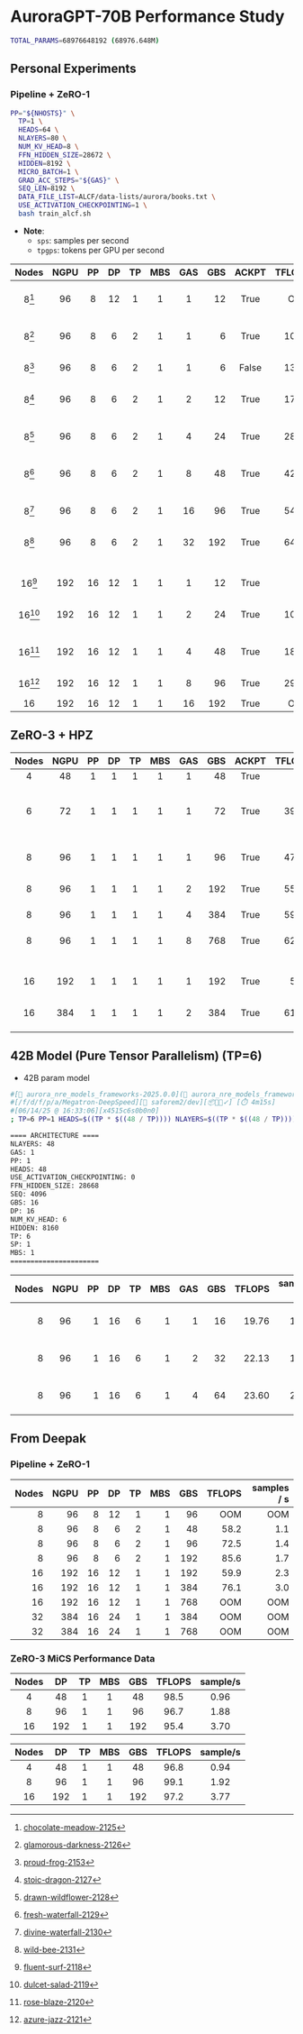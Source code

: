 # AuroraGPT-70B Performance Study

```bash
TOTAL_PARAMS=68976648192 (68976.648M)
```

## Personal Experiments

### Pipeline + ZeRO-1

```bash
PP="${NHOSTS}" \
  TP=1 \
  HEADS=64 \
  NLAYERS=80 \
  NUM_KV_HEAD=8 \
  FFN_HIDDEN_SIZE=28672 \
  HIDDEN=8192 \
  MICRO_BATCH=1 \
  GRAD_ACC_STEPS="${GAS}" \
  SEQ_LEN=8192 \
  DATA_FILE_LIST=ALCF/data-lists/aurora/books.txt \
  USE_ACTIVATION_CHECKPOINTING=1 \
  bash train_alcf.sh
```

- **Note**:
  - `sps`: samples per second
  - `tpgps`: tokens per GPU per second


|   Nodes   | NGPU | PP  | DP  | TP  | MBS | GAS | GBS | ACKPT | TFLOPS | `sps` | `tpgps` | wandb                                                                          |
| :-------: | :--: | :-: | :-: | :-: | :-: | :-: | --: | :---: | -----: | ----: | ------: | :----------------------------------------------------------------------------- |
| 8[^2125]  |  96  |  8  | 12  |  1  |  1  |  1  |  12 | True  |    OOM |   OOM |     OOM | [chocolate-meadow-2125](https://wandb.ai/aurora_gpt/AuroraGPT/runs/uhfkwmp2)   |
| 8[^2126]  |  96  |  8  |  6  |  2  |  1  |  1  |   6 | True  |  10.26 | 0.541 |  23.084 | [glamorous-darkness-2126](https://wandb.ai/aurora_gpt/AuroraGPT/runs/tdehvqey) |
| 8[^2153]  |  96  |  8  |  6  |  2  |  1  |  1  |   6 | False |  13.16 | 0.694 |  29.608 | [proud-frog-2153](https://wandb.ai/aurora_gpt/AuroraGPT/runs/ho1lwmer)         |
| 8[^2127]  |  96  |  8  |  6  |  2  |  1  |  2  |  12 | True  |  17.75 | 0.936 |  39.927 | [stoic-dragon-2127](https://wandb.ai/aurora_gpt/AuroraGPT/runs/2vay044x)       |
| 8[^2128]  |  96  |  8  |  6  |  2  |  1  |  4  |  24 | True  |  28.93 | 1.525 |  65.081 | [drawn-wildflower-2128](https://wandb.ai/aurora_gpt/AuroraGPT/runs/qjaqpbxg)   |
| 8[^2129]  |  96  |  8  |  6  |  2  |  1  |  8  |  48 | True  |  42.27 | 2.229 |  95.103 | [fresh-waterfall-2129](https://wandb.ai/aurora_gpt/AuroraGPT/runs/8m38fq95)    |
| 8[^2130]  |  96  |  8  |  6  |  2  |  1  | 16  |  96 | True  |  54.66 | 2.882 | 122.974 | [divine-waterfall-2130](https://wandb.ai/aurora_gpt/AuroraGPT/runs/on3m4isp)   |
| 8[^2131]  |  96  |  8  |  6  |  2  |  1  | 32  | 192 | True  |  64.02 | 3.376 | 144.037 | [wild-bee-2131](https://wandb.ai/aurora_gpt/AuroraGPT/runs/hitrbi6d)           |
|  &nbsp;   |      |     |     |     |     |     |     |       |        |       |         |                                                                                |
| 16[^2118] | 192  | 16  | 12  |  1  |  1  |  1  |  12 | True  |    5.6 | 0.594 |  12.695 | [fluent-surf-2118](https://wandb.ai/aurora_gpt/AuroraGPT/runs/0y250j0i)        |
| 16[^2119] | 192  | 16  | 12  |  1  |  1  |  2  |  24 | True  |  10.25 | 1.081 |  23.064 | [dulcet-salad-2119](https://wandb.ai/aurora_gpt/AuroraGPT/runs/5f1rdn9p)       |
| 16[^2120] | 192  | 16  | 12  |  1  |  1  |  4  |  48 | True  |  18.10 | 1.908 |  40.713 | [rose-blaze-2120](https://wandb.ai/aurora_gpt/AuroraGPT/runs/9obt1iqi)         |
| 16[^2121] | 192  | 16  | 12  |  1  |  1  |  8  |  96 | True  |  29.49 | 3.110 |  66.342 | [azure-jazz-2121](https://wandb.ai/aurora_gpt/AuroraGPT/runs/oaft4n5p)         |
|    16     | 192  | 16  | 12  |  1  |  1  | 16  | 192 | True  |    OOM |   OOM |     OOM | OOM                                                                            |


[^2125]: [chocolate-meadow-2125](https://wandb.ai/aurora_gpt/AuroraGPT/runs/uhfkwmp2)
[^2126]: [glamorous-darkness-2126](https://wandb.ai/aurora_gpt/AuroraGPT/runs/tdehvqey)
[^2153]: [proud-frog-2153](https://wandb.ai/aurora_gpt/AuroraGPT/runs/ho1lwmer)
[^2127]: [stoic-dragon-2127](https://wandb.ai/aurora_gpt/AuroraGPT/runs/2vay044x)
[^2128]: [drawn-wildflower-2128](https://wandb.ai/aurora_gpt/AuroraGPT/runs/qjaqpbxg)
[^2129]: [fresh-waterfall-2129](https://wandb.ai/aurora_gpt/AuroraGPT/runs/8m38fq95)
[^2130]: [divine-waterfall-2130](https://wandb.ai/aurora_gpt/AuroraGPT/runs/on3m4isp)
[^2131]: [wild-bee-2131](https://wandb.ai/aurora_gpt/AuroraGPT/runs/hitrbi6d)
[^2118]: [fluent-surf-2118](https://wandb.ai/aurora_gpt/AuroraGPT/runs/0y250j0i)
[^2119]: [dulcet-salad-2119](https://wandb.ai/aurora_gpt/AuroraGPT/runs/5f1rdn9p)
[^2120]: [rose-blaze-2120](https://wandb.ai/aurora_gpt/AuroraGPT/runs/9obt1iqi)
[^2121]: [azure-jazz-2121](https://wandb.ai/aurora_gpt/AuroraGPT/runs/oaft4n5p)


## ZeRO-3 + HPZ

| Nodes  | NGPU | PP  | DP  | TP  | MBS | GAS | GBS | ACKPT | TFLOPS | `sps` | `tpgps` | wandb                                                                      |
| :----: | :--: | :-: | :-: | :-: | :-: | :-: | --: | :---: | -----: | ----: | ------: | :------------------------------------------------------------------------- |
|   4    |  48  |  1  |  1  |  1  |  1  |  1  |  48 | True  |    ??? |   ??? |     ??? | ???                                                                        |
| &nbsp; |      |     |     |     |     |     |     |       |        |       |         |                                                                            |
|   6    |  72  |  1  |  1  |  1  |  1  |  1  |  72 | True  |  39.05 | 1.544 |  87.849 | [charmed-fire-2203](https://wandb.ai/aurora_gpt/AuroraGPT/runs/actny2dl)   |
| &nbsp; |      |     |     |     |     |     |     |       |        |       |         |                                                                            |
|   8    |  96  |  1  |  1  |  1  |  1  |  1  |  96 | True  |  47.60 | 2.510 | 107.087 | [glamorous-wood-2199](https://wandb.ai/aurora_gpt/AuroraGPT/runs/bgu31497) |
|   8    |  96  |  1  |  1  |  1  |  1  |  2  | 192 | True  |  55.69 | 2.936 | 125.287 | [solar-plant-2200](https://wandb.ai/aurora_gpt/AuroraGPT/runs/gnc48o99)    |
|   8    |  96  |  1  |  1  |  1  |  1  |  4  | 384 | True  |  59.66 | 3.146 | 134.216 | [smooth-eon-2207](https://wandb.ai/aurora_gpt/AuroraGPT/runs/awt6d825)     |
|   8    |  96  |  1  |  1  |  1  |  1  |  8  | 768 | True  |  62.19 | 3.279 | 139.919 | [glamorous-eon-2209](https://wandb.ai/aurora_gpt/AuroraGPT/runs/jmukcjdc)  |
| &nbsp; |      |     |     |     |     |     |     |       |        |       |         |                                                                            |
|   16   | 192  |  1  |  1  |  1  |  1  |  1  | 192 | True  |   57.6 | 6.074 | 129.577 | [gallant-field-2208](https://wandb.ai/aurora_gpt/AuroraGPT/runs/gb94ahi3)  |
|   16   | 384  |  1  |  1  |  1  |  1  |  2  | 384 | True  |  61.86 | 6.523 | 139.161 | [swept-shadow-2210](https://wandb.ai/aurora_gpt/AuroraGPT/runs/riy7y3k1)   |


[^z3h]: Seems to get hung on 4 nodes (waited ~30 min)

## 42B Model (Pure Tensor Parallelism) (TP=6)

- 42B param model

```bash
#[🐍 aurora_nre_models_frameworks-2025.0.0](👻 aurora_nre_models_frameworks-2025.0.0)
#[/f/d/f/p/a/Megatron-DeepSpeed][🌱 saforem2/dev][📦📝🤷✓] [⏱️ 4m15s]
#[06/14/25 @ 16:33:06][x4515c6s0b0n0]
; TP=6 PP=1 HEADS=$((TP * $((48 / TP)))) NLAYERS=$((TP * $((48 / TP)))) NUM_KV_HEAD=$((TP * $((8 / TP)))) FFN_HIDDEN_SIZE=$((TP * $((28672 / TP)))) HIDDEN=$((HEADS * $((8192 / HEADS)))) ZERO_STAGE=2 MICRO_BATCH=1 GRAD_ACC_STEPS=1 DATA_FILE_LIST=ALCF/data-lists/aurora/books.txt bash train_alcf.sh
```

```bash
==== ARCHITECTURE ====
NLAYERS: 48
GAS: 1
PP: 1
HEADS: 48
USE_ACTIVATION_CHECKPOINTING: 0
FFN_HIDDEN_SIZE: 28668
SEQ: 4096
GBS: 16
DP: 16
NUM_KV_HEAD: 6
HIDDEN: 8160
TP: 6
SP: 1
MBS: 1
======================
```

| Nodes | NGPU |  PP |  DP |  TP | MBS | GAS | GBS | TFLOPS | samples / s | tok / gpu / s | wandb                                                                          |
| ----: | :--: | --: | --: | --: | --: | --: | --: | -----: | ----------: | ------------: | :----------------------------------------------------------------------------- |
|     8 |  96  |   1 |  16 |   6 |   1 |   1 |  16 |  19.76 |       1.740 |        74.257 | [royal-forest-2135](https://wandb.ai/aurora_gpt/AuroraGPT/runs/o3cyy1mq)       |
|     8 |  96  |   1 |  16 |   6 |   1 |   2 |  32 |  22.13 |       1.949 |        83.170 | [balmy-terrain-2136](https://wandb.ai/aurora_gpt/AuroraGPT/runs/rpo1fbk9)      |
|     8 |  96  |   1 |  16 |   6 |   1 |   4 |  64 |  23.60 |       2.078 |        88.676 | [eternal-wildflower-2137](https://wandb.ai/aurora_gpt/AuroraGPT/runs/faxpu0r6) |

## From Deepak

### Pipeline + ZeRO-1

| Nodes | NGPU |  PP |  DP |  TP | MBS | GBS | TFLOPS | samples / s |
| ----: | ---: | --: | --: | --: | --: | --: | -----: | ----------: |
|     8 |   96 |   8 |  12 |   1 |   1 |  96 |    OOM |         OOM |
|     8 |   96 |   8 |   6 |   2 |   1 |  48 |   58.2 |         1.1 |
|     8 |   96 |   8 |   6 |   2 |   1 |  96 |   72.5 |         1.4 |
|     8 |   96 |   8 |   6 |   2 |   1 | 192 |   85.6 |         1.7 |
|    16 |  192 |  16 |  12 |   1 |   1 | 192 |   59.9 |         2.3 |
|    16 |  192 |  16 |  12 |   1 |   1 | 384 |   76.1 |         3.0 |
|    16 |  192 |  16 |  12 |   1 |   1 | 768 |    OOM |         OOM |
|    32 |  384 |  16 |  24 |   1 |   1 | 384 |    OOM |         OOM |
|    32 |  384 |  16 |  24 |   1 |   1 | 768 |    OOM |         OOM |

### ZeRO-3 MiCS Performance Data

| Nodes | DP  | TP  | MBS | GBS | TFLOPS | sample/s |
| :---: | :-: | :-: | :-: | :-: | :----: | :------: |
|   4   | 48  |  1  |  1  | 48  |  98.5  |   0.96   |
|   8   | 96  |  1  |  1  | 96  |  96.7  |   1.88   |
|  16   | 192 |  1  |  1  | 192 |  95.4  |   3.70   |

| Nodes | DP  | TP  | MBS | GBS | TFLOPS | sample/s |
| :---: | :-: | :-: | :-: | :-: | :----: | :------: |
| 4     | 48  | 1   | 1   | 48  | 96.8   | 0.94     |
| 8     | 96  | 1   | 1   | 96  | 99.1   | 1.92     |
| 16    | 192 | 1   | 1   | 192 | 97.2   | 3.77     |
